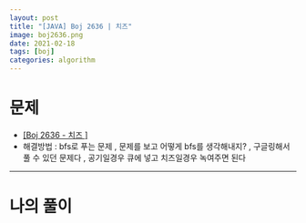 ```yaml
---
layout: post
title: "[JAVA] Boj 2636 | 치즈"
image: boj2636.png
date: 2021-02-18
tags: [boj]
categories: algorithm
---
```


# 문제
- <a href="https://www.acmicpc.net/problem/2636" target="_black" >[Boj 2636 - 치즈 ]</a>
- 해결방법 : bfs로 푸는 문제 , 문제를 보고 어떻게 bfs를 생각해내지? , 구글링해서 풀 수 있던 문제다 , 공기일경우 큐에 넣고 치즈일경우 녹여주면 된다

- - -

# 나의 풀이

<script src="https://gist.github.com/Jisu-Shin/d93d1f3083d44f7788c9b10ff802cad3.js"></script>